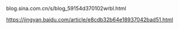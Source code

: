 





























blog.sina.com.cn/s/blog_59154d370102wrbl.html


https://jingyan.baidu.com/article/e8cdb32b64e18937042bad51.html
















